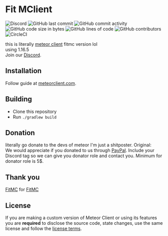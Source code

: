 # Fit MClient
![Discord](https://img.shields.io/discord/689197705683140636)
![GitHub last commit](https://img.shields.io/github/last-commit/MeteorDevelopment/meteor-client)
![GitHub commit activity](https://img.shields.io/github/commit-activity/w/MeteorDevelopment/meteor-client)
![GitHub code size in bytes](https://img.shields.io/github/languages/code-size/MeteorDevelopment/meteor-client)
![GitHub lines of code](https://tokei.rs/b1/github/MeteorDevelopment/meteor-client)
![GitHub contributors](https://img.shields.io/github/contributors/MeteorDevelopment/meteor-client)
![CircleCI](https://circleci.com/gh/MeteorDevelopment/meteor-client/tree/master.svg?style=svg)

this is literally [meteor client](https://github.com/MeteorDevelopment/meteor-client) fitmc version lol<br>
using 1.16.5<br>
Join our [Discord](https://discord.gg/AMMzD5X4hG).

## Installation
Follow guide at [meteorclient.com](https://meteorclient.com/info).

## Building
- Clone this repository
- Run `./gradlew build`

## Donation
literally go donate to the devs of meteor I'm just a shitposter. Original:<br>
We would appreciate if you donated to us through [PayPal](https://paypal.me/MineGame159). Include your Discord tag so we can give you donator role and contact you. Minimum for donator role is 5$.

## Thank you
[FitMC](https://twitter.com/FitMC) for [FitMC](https://www.youtube.com/channel/UCHZ986wm_sJT6wntdDTIIcw)  

## License
If you are making a custom version of Meteor Client or using its features you are **required** to disclose the source code, state changes, use the same license and follow the [license terms](https://github.com/MineGame159/meteor-client/blob/master/LICENSE).
